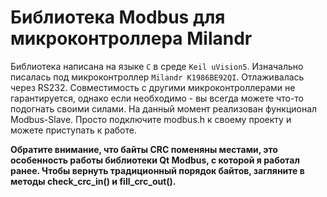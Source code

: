 # Библиотека Modbus для микроконтроллера Milandr
Библиотека написана на языке `C` в среде `Keil uVision5`.
Изначально писалась под микроконтроллер `Milandr К1986ВЕ92QI`. Отлаживалась через RS232. Совместимость с другими микроконтроллерами не гарантируется, однако если необходимо - вы всегда можете что-то подогнать своими силами.
На данный момент реализован функционал Modbus-Slave. 
Просто подключите modbus.h к своему проекту и можете приступать к работе.

**Обратите внимание, что байты CRC поменяны местами, это особенность работы библиотеки Qt Modbus, с которой я работал ранее. Чтобы вернуть традиционный порядок байтов, загляните в методы check_crc_in() и fill_crc_out().**
